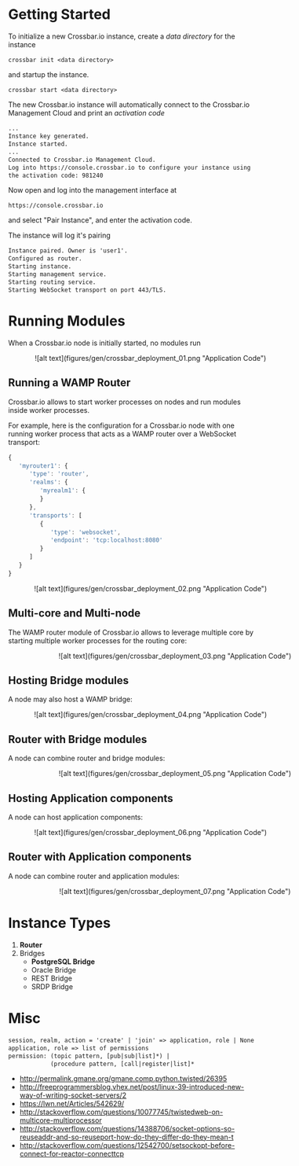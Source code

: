 # Getting Started

To initialize a new Crossbar.io instance, create a *data directory* for the instance
 
	crossbar init <data directory>

and startup the instance.

    crossbar start <data directory>

The new Crossbar.io instance will automatically connect to the Crossbar.io Management Cloud and print an *activation code*


    ...
    Instance key generated.
    Instance started.
    ...
    Connected to Crossbar.io Management Cloud.
    Log into https://console.crossbar.io to configure your instance using
    the activation code: 981240

Now open and log into the management interface at
  
	https://console.crossbar.io

and select "Pair Instance", and enter the activation code.

The instance will log it's pairing

    Instance paired. Owner is 'user1'.
    Configured as router.
    Starting instance.
    Starting management service.
    Starting routing service.
    Starting WebSocket transport on port 443/TLS.

# Running Modules

When a Crossbar.io node is initially started, no modules run

<center style="width: 580px; margin: auto;">
![alt text](figures/gen/crossbar_deployment_01.png "Application Code")
</center>

## Running a WAMP Router

Crossbar.io allows to start worker processes on nodes and run modules inside worker processes.

For example, here is the configuration for a Crossbar.io node with one running worker process that acts as a WAMP router over a WebSocket transport:

```javascript
{
   'myrouter1': {
      'type': 'router',
      'realms': {
         'myrealm1': {
         }
      },
      'transports': [
         {
            'type': 'websocket',
            'endpoint': 'tcp:localhost:8080'
         }
      ]
   }
}
```


<center style="width: 580px; margin: auto;">
![alt text](figures/gen/crossbar_deployment_02.png "Application Code")
</center>



## Multi-core and Multi-node

The WAMP router module of Crossbar.io allows to leverage multiple core by starting multiple worker processes for the routing core:

<center style="width: 680px; margin: auto;">
![alt text](figures/gen/crossbar_deployment_03.png "Application Code")
</center>

## Hosting Bridge modules

A node may also host a WAMP bridge:

<center style="width: 580px; margin: auto;">
![alt text](figures/gen/crossbar_deployment_04.png "Application Code")
</center>

## Router with Bridge modules

A node can combine router and bridge modules:

<center style="width: 680px; margin: auto;">
![alt text](figures/gen/crossbar_deployment_05.png "Application Code")
</center>

## Hosting Application components
A node can host application components:

<center style="width: 580px; margin: auto;">
![alt text](figures/gen/crossbar_deployment_06.png "Application Code")
</center>

## Router with Application components
A node can combine router and application modules:

<center style="width: 680px; margin: auto;">
![alt text](figures/gen/crossbar_deployment_07.png "Application Code")
</center>


# Instance Types

1. **Router**
2. Bridges
   * **PostgreSQL Bridge**
   * Oracle Bridge
   * REST Bridge
   * SRDP Bridge

# Misc

    session, realm, action = 'create' | 'join' => application, role | None
    application, role => list of permissions
    permission: (topic pattern, [pub|sub|list]*) |
                (procedure pattern, [call|register|list]* 



 * http://permalink.gmane.org/gmane.comp.python.twisted/26395
 * http://freeprogrammersblog.vhex.net/post/linux-39-introduced-new-way-of-writing-socket-servers/2
 * https://lwn.net/Articles/542629/
 * http://stackoverflow.com/questions/10077745/twistedweb-on-multicore-multiprocessor
 * http://stackoverflow.com/questions/14388706/socket-options-so-reuseaddr-and-so-reuseport-how-do-they-differ-do-they-mean-t
 * http://stackoverflow.com/questions/12542700/setsockopt-before-connect-for-reactor-connecttcp

